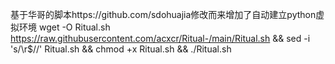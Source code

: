基于华哥的脚本https://github.com/sdohuajia修改而来增加了自动建立python虚拟环境
wget -O Ritual.sh https://raw.githubusercontent.com/acxcr/Ritual-/main/Ritual.sh && sed -i 's/\r$//' Ritual.sh && chmod +x Ritual.sh && ./Ritual.sh
